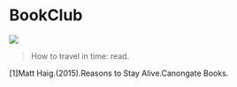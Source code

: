 # BookClub
![](http://chuantu.biz/t6/344/1531877367x-1566688718.png)

> How to travel in time: read.

[1]Matt Haig.(2015).Reasons to Stay Alive.Canongate Books.
